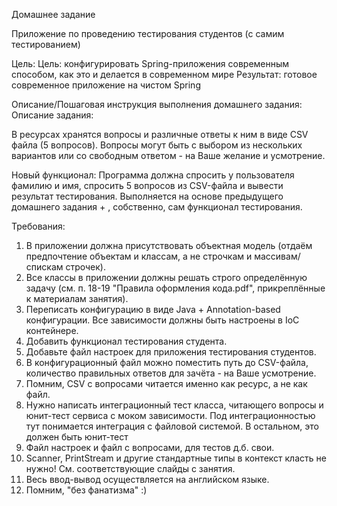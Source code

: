 Домашнее задание

Приложение по проведению тестирования студентов (с самим тестированием)

Цель:
Цель: конфигурировать Spring-приложения современным способом, как это и делается в современном мире
Результат: готовое современное приложение на чистом Spring

Описание/Пошаговая инструкция выполнения домашнего задания:
Описание задания:

В ресурсах хранятся вопросы и различные ответы к ним в виде CSV файла (5 вопросов).
Вопросы могут быть с выбором из нескольких вариантов или со свободным ответом - на Ваше желание и усмотрение.

Новый функционал:
Программа должна спросить у пользователя фамилию и имя, спросить 5 вопросов из CSV-файла и вывести результат тестирования.
Выполняется на основе предыдущего домашнего задания + , собственно, сам функционал тестирования.

Требования:
1. В приложении должна присутствовать объектная модель (отдаём предпочтение объектам и классам, а не строчкам и массивам/спискам строчек).
2. Все классы в приложении должны решать строго определённую задачу (см. п. 18-19 "Правила оформления кода.pdf", прикреплённые к материалам занятия).
3. Переписать конфигурацию в виде Java + Annotation-based конфигурации. Все зависимости должны быть настроены в IoC контейнере.
4. Добавить функционал тестирования студента.
5. Добавьте файл настроек для приложения тестирования студентов.
6. В конфигурационный файл можно поместить путь до CSV-файла, количество правильных ответов для зачёта - на Ваше усмотрение.
7. Помним, CSV с вопросами читается именно как ресурс, а не как файл.
8. Нужно написать интеграционный тест класса, читающего вопросы и юнит-тест сервиса с моком зависимости. Под интеграционностью тут понимается интеграция с файловой системой. В остальном, это должен быть юнит-тест
9. Файл настроек и файл с вопросами, для тестов д.б. свои.
10. Scanner, PrintStream и другие стандартные типы в контекст класть не нужно! См. соответствующие слайды с занятия.
11. Весь ввод-вывод осуществляется на английском языке. 
12. Помним, "без фанатизма" :)